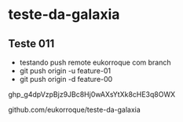 # teste-da-galaxia

## Teste 011

- testando push remote eukorroque com branch
- git push origin -u  feature-01
- git push origin -d feature-00


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

github.com/eukorroque/teste-da-galaxia
